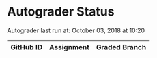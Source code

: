 # Autograder Status
Autograder last run at: October 03, 2018 at 10:20

| GitHub ID | Assignment | Graded Branch |
|-----------|------------|---------------|
